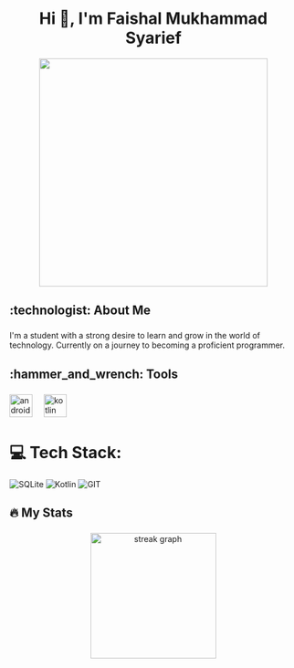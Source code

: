 <h1 align="center">Hi 👋, I'm Faishal Mukhammad Syarief</h1>

<div align="center">
  <img height="400" src="https://i.pinimg.com/originals/44/c7/c1/44c7c1f3fbd68b2151c37af5f08198f1.gif"  />
</div>

###

<h2 align="left">:technologist:  About Me</h2>

###

<p align="left">I'm a student with a strong desire to learn and grow in the world of technology. Currently on a journey to becoming a proficient programmer.</p>

###

<h2 align="left">:hammer_and_wrench: Tools</h2>

###

<div align="left">
  <img src="https://cdn.jsdelivr.net/gh/devicons/devicon/icons/androidstudio/androidstudio-original.svg" height="40" alt="androidstudio logo"  />
  <img width="12" />
  <img src="https://cdn.jsdelivr.net/gh/devicons/devicon/icons/kotlin/kotlin-original.svg" height="40" alt="kotlin logo"  />
  <img width="12" />
</div>

# 💻 Tech Stack:
![SQLite](https://img.shields.io/badge/sqlite-%2307405e.svg?style=for-the-badge&logo=sqlite&logoColor=white) ![Kotlin](https://img.shields.io/badge/kotlin-%237F52FF.svg?style=for-the-badge&logo=kotlin&logoColor=white) ![GIT](https://img.shields.io/badge/Git-fc6d26?style=for-the-badge&logo=git&logoColor=white)

###

<h2 align="left">🔥   My Stats</h2>

###

<div align="center">
    <img src="https://streak-stats.demolab.com?user=FaishalMukhammadSyarief&locale=en&mode=daily&theme=dark&hide_border=false&border_radius=5&order=3" height="220" alt="streak graph"  />
</div>

###
